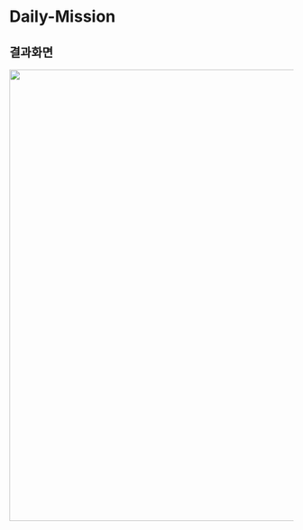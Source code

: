 # Daily-Mission
## 결과화면
<img src="https://user-images.githubusercontent.com/107085734/210842917-7f49b76f-f72f-4532-998f-5a64a10b9fa6.png"  width="600" height="800"/>
